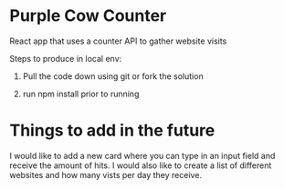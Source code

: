 # Purple Cow Counter
React app that uses a counter API to gather website visits

Steps to produce in local env:

1. Pull the code down using git or fork the solution

2. run npm install prior to running

# Things to add in the future
I would like to add a new card where you can type in an input field and receive the amount of hits. I would also like to create a list of different websites and how many vists per day they receive.
